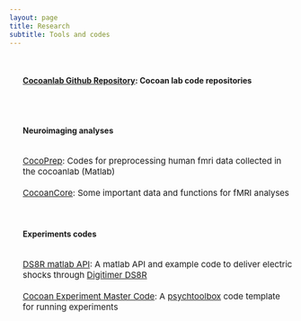 ```yaml
---
layout: page
title: Research
subtitle: Tools and codes
---
```


<ul>
<br>
<h4><a href="https://github.com/cocoanlab">Cocoanlab Github Repository</a>: Cocoan lab code repositories</h4>
<br>

<br>
<h4>Neuroimaging analyses</h4>
<br>
<span style="font-size: 15px !important;">
<a href="https://github.com/cocoanlab/humanfmri_preproc_bids">CocoPrep</a>: 
Codes for preprocessing human fmri data collected in the cocoanlab (Matlab)<br>
<br>
<a href="https://github.com/cocoanlab/cocoanCORE">CocoanCore</a>: Some important data and functions for fMRI analyses<br>
<br></span>
<br>
<h4>Experiments codes</h4>
<br>

<span style="font-size: 15px !important;">
<a href="https://github.com/cocoanlab/DS8R_matlab">DS8R matlab API</a>: A matlab API and example code to deliver electric shocks through <a href="https://digitimer.com/products/human-neurophysiology/peripheral-stimulators-2/ds8/">Digitimer DS8R</a>
<br>
<br>
<a href="https://github.com/cocoanlab/cocoan_experiment_master">Cocoan Experiment Master Code</a>: A <a href="http://psychtoolbox.org/">psychtoolbox</a> code template for running experiments<br><br></span>  
</ul>